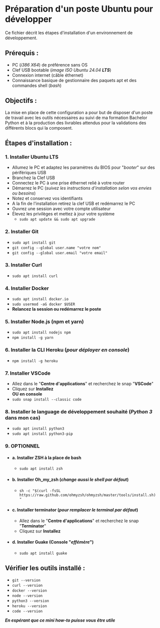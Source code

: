 # Préparation d'un poste Ubuntu pour développer
Ce fichier décrit les étapes d'installation d'un environnement de développement.

## Prérequis :
- PC (_i386 X64_) de préférence sans OS
- Clef USB bootable (_image ISO Ubuntu 24.04 **LTS**_)
- Connexion internet (câble éthernet)
- Connaissance basique de gestionnaire des paquets apt et des commandes shell (_bash_)

## Objectifs :
La mise en place de cette configuration a pour but de disposer d'un poste de travail avec les outils nécessaires au suivi de ma formation Bachelor Python et à la production des livrables attendus pour la validations des différents blocs qui la composent.

## Étapes d'installation :

### 1. Installer Ubuntu LTS
- Allumez le PC et adaptez les paramètres du BIOS pour "_booter_" sur des périfériques USB
- Branchez la Clef USB
- Connectez le PC à une prise éthernet relié à votre router
- Démarrez le PC (_suivez les instructions d'installation selon vos envies ou besoins_)
- Notez et conservez vos identifiants
- A la fin de l'installation retirez la clef USB et redémarrez le PC
- Ouvrez une session avec votre compte utilisateur
- Élevez les privilèges et mettez à jour votre système
    - ```sudo apt update && sudo apt upgrade```


### 2. Installer Git
- ```sudo apt install git```
- ```git config --global user.name "votre nom"```
- ```git config --global user.email "votre email"```

### 3. Installer Curl
- ```sudo apt install curl```

### 4. Installer Docker
- ```sudo apt install docker.io```
- ```sudo usermod -aG docker $USER```
- **Relancez la session ou redémarrez le poste**

### 5. Installer Node.js (npm et yarn)
- ```sudo apt install nodejs npm```
- ```npm install -g yarn```

### 6. Installer la CLI Heroku (_pour déployer en console_)
- ```npm install -g heroku```

### 7. Installer VSCode
- Allez dans le "**Centre d'applications**" et recherchez le snap "**VSCode**"
- Cliquez sur **Installez**<br>**OU en console**
- ```sudo snap install --classic code```

### 8. Installer le language de développement souhaité (_**Python 3**_ dans mon cas)
- ```sudo apt install python3```
- ```sudo apt install python3-pip```

### 9. **OPTIONNEL**

- #### a. Installer ZSH à la place de bash
    - ```sudo apt install zsh```

- #### b. Installer Oh_my_zsh (_change aussi le shell par défaut_)
    - ```sh -c "$(curl -fsSL https://raw.github.com/ohmyzsh/ohmyzsh/master/tools/install.sh)"```


- #### c. Installer terminator (_pour remplacer le terminal par défaut_)
    - Allez dans le "**Centre d'applications**" et recherchez le snap "**Terminator**"
    - Cliquez sur **Installez**

- #### d. Installer Guake (Console "_effémère_")
    - ```sudo apt install guake```

## Vérifier les outils installé :
- ```git --version```
- ```curl --version```
- ```docker --version```
- ```node --version```
- ```python3 --version```
- ```heroku --version```
- ```code --version```

**_En espérant que ce mini how-to puisse vous être utile_**